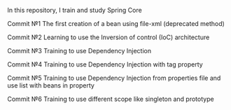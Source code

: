 In this repository, I train and study Spring Core

Commit №1 The first creation of a bean using file-xml (deprecated method)

Commit №2 Learning to use the Inversion of control (IoC) architecture

Commit №3 Training to use Dependency Injection

Commit №4 Training to use Dependency Injection with tag property

Commit №5 Training to use Dependency Injection from properties file and use list with beans in property

Commit №6 Training to use different scope like singleton and prototype

